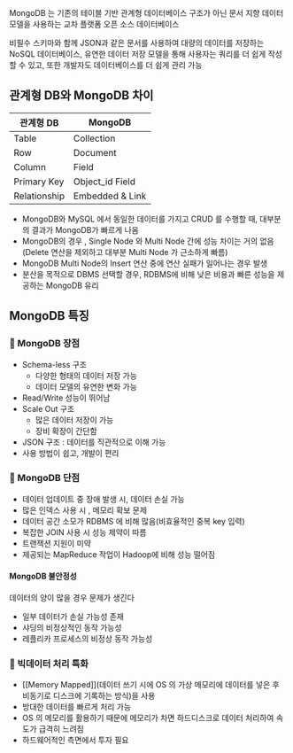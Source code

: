 
MongoDB 는 기존의 테이블 기반 관계형 데이터베이스 구조가 아닌 문서 지향 데이터 모델을 사용하는 교차 플랫폼 오픈 소스 데이터베이스

비필수 스키마와 함께 JSON과 같은 문서를 사용하여 대량의 데이터를 저장하는 NoSQL 데이터베이스, 유연한 데이터 저장 모델을 통해 사용자는 쿼리를 더 쉽게 작성할 수 있고, 또한 개발자도 데이터베이스를 더 쉽게 관리 가능

## 관계형 DB와 MongoDB 차이
| 관계형 DB    | MongoDB         |
| ------------ | --------------- |
| Table        | Collection      |
| Row          | Document        |
| Column       | Field           |
| Primary Key  | Object_id Field |
| Relationship | Embedded & Link |

- MongoDB와 MySQL 에서 동일한 데이터를 가지고 CRUD 를 수행할 때, 대부분의 결과가 MongoDB가 빠르게 나옴
- MongoDB의 경우 , Single Node 와 Multi Node 간에 성능 차이는 거의 없음(Delete 연산을 제외하고 대부분 Multi Node 가 근소하게 빠름)
- MongoDB Multi Node의 Insert 연산 중에 연산 실패가 일어나는 경우 발생
- 분산을 목적으로 DBMS 선택할 경우, RDBMS에 비해 낮은 비용과 빠른 성능을 제공하는 MongoDB 유리

## MongoDB 특징
### 🧩 MongoDB 장점
- Schema-less 구조
	- 다양한 형태의 데이터 저장 가능
	- 데이터 모델의 유연한 변화 가능
- Read/Write 성능이 뛰어남
- Scale Out 구조
	- 많은 데이터 저장이 가능
	- 장비 확장이 간단함
- JSON 구조 : 데이터를 직관적으로 이해 가능
- 사용 방법이 쉽고, 개발이 편리
 
### 🧩 MongoDB 단점
- 데이터 업데이트 중 장애 발생 시, 데이터 손실 가능
- 많은 인덱스 사용 시 , 메모리 확보 문제
- 데이터 공간 소모가 RDBMS 에 비해 많음(비효율적인 중복 key 입력)
- 복잡한 JOIN 사용 시 성능 제약이 따름
- 트랜잭션 지원이 미약
- 제공되는 MapReduce 작업이 Hadoop에 비해 성능 떨어짐

#### MongoDB 불안정성
데이터의 양이 많을 경우 문제가 생긴다
- 일부 데이터가 손실 가능성 존재
- 샤딩의 비정상적인 동작 가능성
- 레플리카 프로세스의 비정상 동작 가능성


### 🧩 빅데이터 처리 특화
- [[Memory Mapped]](데이터 쓰기 시에 OS 의 가상 메모리에 데이터를 넣은 후 비동기로 디스크에 기록하는 방식)을 사용
- 방대한 데이터를 빠르게 처리 가능
- OS 의 메모리를 활용하기 때문에 메모리가 차면 하드디스크로 데이터 처리하여 속도가 급격히 느려짐
- 하드웨어적인 측면에서 투자 필요
